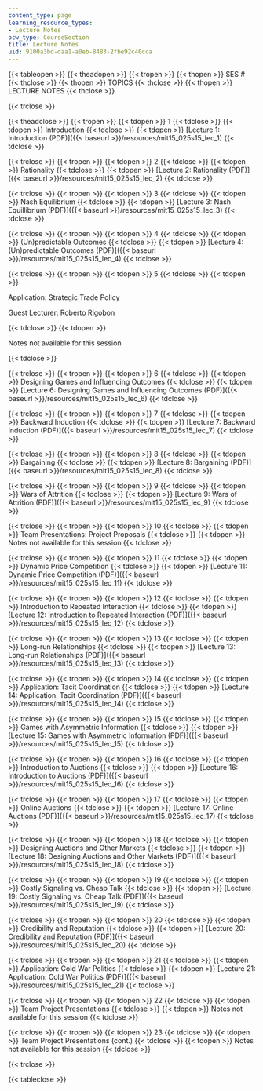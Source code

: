 ```yaml
---
content_type: page
learning_resource_types:
- Lecture Notes
ocw_type: CourseSection
title: Lecture Notes
uid: 9100a3bd-daa1-a0eb-8483-2fbe92c40cca
---
```


{{< tableopen >}}
{{< theadopen >}}
{{< tropen >}}
{{< thopen >}}
SES #
{{< thclose >}}
{{< thopen >}}
TOPICS
{{< thclose >}}
{{< thopen >}}
LECTURE NOTES
{{< thclose >}}

{{< trclose >}}

{{< theadclose >}}
{{< tropen >}}
{{< tdopen >}}
1
{{< tdclose >}}
{{< tdopen >}}
Introduction
{{< tdclose >}}
{{< tdopen >}}
[Lecture 1: Introduction (PDF)]({{< baseurl >}}/resources/mit15_025s15_lec_1)
{{< tdclose >}}

{{< trclose >}}
{{< tropen >}}
{{< tdopen >}}
2
{{< tdclose >}}
{{< tdopen >}}
Rationality
{{< tdclose >}}
{{< tdopen >}}
[Lecture 2: Rationality (PDF)]({{< baseurl >}}/resources/mit15_025s15_lec_2)
{{< tdclose >}}

{{< trclose >}}
{{< tropen >}}
{{< tdopen >}}
3
{{< tdclose >}}
{{< tdopen >}}
Nash Equilibrium
{{< tdclose >}}
{{< tdopen >}}
[Lecture 3: Nash Equillibrium (PDF)]({{< baseurl >}}/resources/mit15_025s15_lec_3)
{{< tdclose >}}

{{< trclose >}}
{{< tropen >}}
{{< tdopen >}}
4
{{< tdclose >}}
{{< tdopen >}}
(Un)predictable Outcomes
{{< tdclose >}}
{{< tdopen >}}
[Lecture 4: (Un)predictable Outcomes (PDF)]({{< baseurl >}}/resources/mit15_025s15_lec_4)
{{< tdclose >}}

{{< trclose >}}
{{< tropen >}}
{{< tdopen >}}
5
{{< tdclose >}}
{{< tdopen >}}


Application: Strategic Trade Policy

Guest Lecturer: Roberto Rigobon


{{< tdclose >}}
{{< tdopen >}}


Notes not available for this session


{{< tdclose >}}

{{< trclose >}}
{{< tropen >}}
{{< tdopen >}}
6
{{< tdclose >}}
{{< tdopen >}}
Designing Games and Influencing Outcomes
{{< tdclose >}}
{{< tdopen >}}
[Lecture 6: Designing Games and Influencing Outcomes (PDF)]({{< baseurl >}}/resources/mit15_025s15_lec_6)
{{< tdclose >}}

{{< trclose >}}
{{< tropen >}}
{{< tdopen >}}
7
{{< tdclose >}}
{{< tdopen >}}
Backward Induction
{{< tdclose >}}
{{< tdopen >}}
[Lecture 7: Backward Induction (PDF)]({{< baseurl >}}/resources/mit15_025s15_lec_7)
{{< tdclose >}}

{{< trclose >}}
{{< tropen >}}
{{< tdopen >}}
8
{{< tdclose >}}
{{< tdopen >}}
Bargaining
{{< tdclose >}}
{{< tdopen >}}
[Lecture 8: Bargaining (PDF)]({{< baseurl >}}/resources/mit15_025s15_lec_8)
{{< tdclose >}}

{{< trclose >}}
{{< tropen >}}
{{< tdopen >}}
9
{{< tdclose >}}
{{< tdopen >}}
Wars of Attrition
{{< tdclose >}}
{{< tdopen >}}
[Lecture 9: Wars of Attrition (PDF)]({{< baseurl >}}/resources/mit15_025s15_lec_9)
{{< tdclose >}}

{{< trclose >}}
{{< tropen >}}
{{< tdopen >}}
10
{{< tdclose >}}
{{< tdopen >}}
Team Presentations: Project Proposals
{{< tdclose >}}
{{< tdopen >}}
Notes not available for this session
{{< tdclose >}}

{{< trclose >}}
{{< tropen >}}
{{< tdopen >}}
11
{{< tdclose >}}
{{< tdopen >}}
Dynamic Price Competition
{{< tdclose >}}
{{< tdopen >}}
[Lecture 11: Dynamic Price Competition (PDF)]({{< baseurl >}}/resources/mit15_025s15_lec_11)
{{< tdclose >}}

{{< trclose >}}
{{< tropen >}}
{{< tdopen >}}
12
{{< tdclose >}}
{{< tdopen >}}
Introduction to Repeated Interaction
{{< tdclose >}}
{{< tdopen >}}
[Lecture 12: Introduction to Repeated Interaction (PDF)]({{< baseurl >}}/resources/mit15_025s15_lec_12)
{{< tdclose >}}

{{< trclose >}}
{{< tropen >}}
{{< tdopen >}}
13
{{< tdclose >}}
{{< tdopen >}}
Long-run Relationships
{{< tdclose >}}
{{< tdopen >}}
[Lecture 13: Long-run Relationships (PDF)]({{< baseurl >}}/resources/mit15_025s15_lec_13)
{{< tdclose >}}

{{< trclose >}}
{{< tropen >}}
{{< tdopen >}}
14
{{< tdclose >}}
{{< tdopen >}}
Application: Tacit Coordination
{{< tdclose >}}
{{< tdopen >}}
[Lecture 14: Application: Tacit Coordination (PDF)]({{< baseurl >}}/resources/mit15_025s15_lec_14)
{{< tdclose >}}

{{< trclose >}}
{{< tropen >}}
{{< tdopen >}}
15
{{< tdclose >}}
{{< tdopen >}}
Games with Asymmetric Information
{{< tdclose >}}
{{< tdopen >}}
[Lecture 15: Games with Asymmetric Information (PDF)]({{< baseurl >}}/resources/mit15_025s15_lec_15)
{{< tdclose >}}

{{< trclose >}}
{{< tropen >}}
{{< tdopen >}}
16
{{< tdclose >}}
{{< tdopen >}}
Introduction to Auctions
{{< tdclose >}}
{{< tdopen >}}
[Lecture 16: Introduction to Auctions (PDF)]({{< baseurl >}}/resources/mit15_025s15_lec_16)
{{< tdclose >}}

{{< trclose >}}
{{< tropen >}}
{{< tdopen >}}
17
{{< tdclose >}}
{{< tdopen >}}
Online Auctions
{{< tdclose >}}
{{< tdopen >}}
[Lecture 17: Online Auctions (PDF)]({{< baseurl >}}/resources/mit15_025s15_lec_17)
{{< tdclose >}}

{{< trclose >}}
{{< tropen >}}
{{< tdopen >}}
18
{{< tdclose >}}
{{< tdopen >}}
Designing Auctions and Other Markets
{{< tdclose >}}
{{< tdopen >}}
[Lecture 18: Designing Auctions and Other Markets (PDF)]({{< baseurl >}}/resources/mit15_025s15_lec_18)
{{< tdclose >}}

{{< trclose >}}
{{< tropen >}}
{{< tdopen >}}
19
{{< tdclose >}}
{{< tdopen >}}
Costly Signaling vs. Cheap Talk
{{< tdclose >}}
{{< tdopen >}}
[Lecture 19: Costly Signaling vs. Cheap Talk (PDF)]({{< baseurl >}}/resources/mit15_025s15_lec_19)
{{< tdclose >}}

{{< trclose >}}
{{< tropen >}}
{{< tdopen >}}
20
{{< tdclose >}}
{{< tdopen >}}
Credibility and Reputation
{{< tdclose >}}
{{< tdopen >}}
[Lecture 20: Credibility and Reputation (PDF)]({{< baseurl >}}/resources/mit15_025s15_lec_20)
{{< tdclose >}}

{{< trclose >}}
{{< tropen >}}
{{< tdopen >}}
21
{{< tdclose >}}
{{< tdopen >}}
Application: Cold War Politics
{{< tdclose >}}
{{< tdopen >}}
[Lecture 21: Application: Cold War Politics (PDF)]({{< baseurl >}}/resources/mit15_025s15_lec_21)
{{< tdclose >}}

{{< trclose >}}
{{< tropen >}}
{{< tdopen >}}
22
{{< tdclose >}}
{{< tdopen >}}
Team Project Presentations
{{< tdclose >}}
{{< tdopen >}}
Notes not available for this session
{{< tdclose >}}

{{< trclose >}}
{{< tropen >}}
{{< tdopen >}}
23
{{< tdclose >}}
{{< tdopen >}}
Team Project Presentations (cont.)
{{< tdclose >}}
{{< tdopen >}}
Notes not available for this session
{{< tdclose >}}

{{< trclose >}}

{{< tableclose >}}